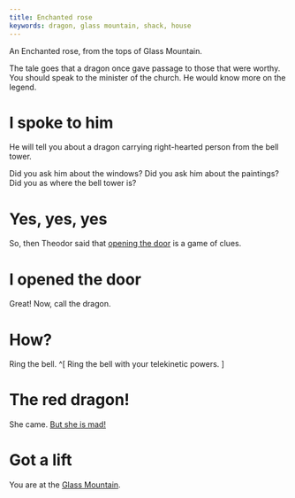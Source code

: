 ```yaml
---
title: Enchanted rose
keywords: dragon, glass mountain, shack, house
---
```


An Enchanted rose, from the tops of Glass Mountain.

The tale goes that a dragon once gave passage to those that were worthy. You should speak to the minister of the church. He would know more on the legend.

# I spoke to him
He will tell you about a dragon carrying right-hearted person from the bell tower.

Did you ask him about the windows? Did you ask him about the paintings? Did you as where the bell tower is?

# Yes, yes, yes
So, then Theodor said that [opening the door](070-door.md) is a game of clues.

# I opened the door
Great! Now, call the dragon.

# How?
Ring the bell. ^[ Ring the bell with your telekinetic powers. ]

# The red dragon!
She came. [But she is mad!](080-dragon.md)

# Got a lift
You are at the [Glass Mountain](090-mountain.md).
